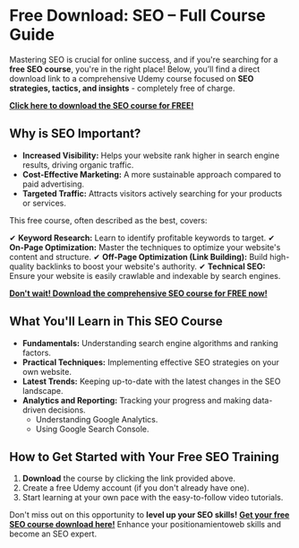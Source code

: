 # Free Download: SEO – Full Course Guide

Mastering SEO is crucial for online success, and if you're searching for a **free SEO course**, you're in the right place! Below, you’ll find a direct download link to a comprehensive Udemy course focused on **SEO strategies, tactics, and insights** - completely free of charge.

[**Click here to download the SEO course for FREE!**](https://udemywork.com/seo)

## Why is SEO Important?

*   **Increased Visibility:** Helps your website rank higher in search engine results, driving organic traffic.
*   **Cost-Effective Marketing:** A more sustainable approach compared to paid advertising.
*   **Targeted Traffic:** Attracts visitors actively searching for your products or services.

This free course, often described as the best, covers:

✔ **Keyword Research:** Learn to identify profitable keywords to target.
✔ **On-Page Optimization:** Master the techniques to optimize your website's content and structure.
✔ **Off-Page Optimization (Link Building):** Build high-quality backlinks to boost your website's authority.
✔ **Technical SEO:** Ensure your website is easily crawlable and indexable by search engines.

[**Don't wait! Download the comprehensive SEO course for FREE now!**](https://udemywork.com/seo)

## What You'll Learn in This SEO Course

*   **Fundamentals:** Understanding search engine algorithms and ranking factors.
*   **Practical Techniques:** Implementing effective SEO strategies on your own website.
*   **Latest Trends:** Keeping up-to-date with the latest changes in the SEO landscape.
*   **Analytics and Reporting:** Tracking your progress and making data-driven decisions.
    *   Understanding Google Analytics.
    *   Using Google Search Console.

## How to Get Started with Your Free SEO Training

1.  **Download** the course by clicking the link provided above.
2.  Create a free Udemy account (if you don't already have one).
3.  Start learning at your own pace with the easy-to-follow video tutorials.

Don't miss out on this opportunity to **level up your SEO skills!** [**Get your free SEO course download here!**](https://udemywork.com/seo) Enhance your positionamientoweb skills and become an SEO expert.
